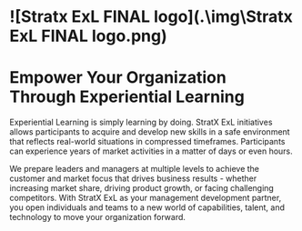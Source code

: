 # ![Stratx ExL FINAL logo](.\img\Stratx ExL FINAL logo.png)



# Empower Your Organization Through Experiential Learning

Experiential Learning is simply learning by doing. StratX ExL initiatives allows participants to acquire and develop new skills in a safe environment that reflects real-world situations in compressed timeframes. Participants can experience years of market activities in a matter of days or even hours.

We prepare leaders and managers at multiple levels to achieve the customer and market focus that drives business results - whether increasing market share, driving product growth, or facing challenging competitors. With StratX ExL as your management development partner, you open individuals and teams to a new world of capabilities, talent, and technology to move your organization forward.
